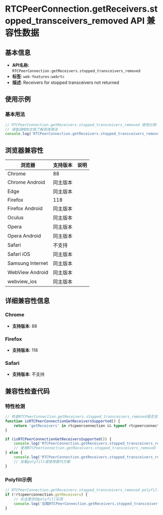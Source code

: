 # RTCPeerConnection.getReceivers.stopped_transceivers_removed API 兼容性数据

## 基本信息

- **API名称**: `RTCPeerConnection.getReceivers.stopped_transceivers_removed`
- **标签**: `web-features:webrtc`
- **描述**: Receivers for stopped transceivers not returned

## 使用示例

### 基本用法

```javascript
// RTCPeerConnection.getReceivers.stopped_transceivers_removed 使用示例
// 请查阅MDN文档了解具体用法
console.log('RTCPeerConnection.getReceivers.stopped_transceivers_removed API');
```

## 浏览器兼容性

| 浏览器 | 支持版本 | 说明 |
|--------|----------|------|
| Chrome | 88 |  |
| Chrome Android | 同主版本 |  |
| Edge | 同主版本 |  |
| Firefox | 118 |  |
| Firefox Android | 同主版本 |  |
| Oculus | 同主版本 |  |
| Opera | 同主版本 |  |
| Opera Android | 同主版本 |  |
| Safari | 不支持 |  |
| Safari iOS | 同主版本 |  |
| Samsung Internet | 同主版本 |  |
| WebView Android | 同主版本 |  |
| webview_ios | 同主版本 |  |

## 详细兼容性信息

### Chrome

- **支持版本**: 88

### Firefox

- **支持版本**: 118

### Safari

- **支持版本**: 不支持

## 兼容性检查代码

### 特性检测

```javascript
// 检查RTCPeerConnection.getReceivers.stopped_transceivers_removed是否支持
function isRTCPeerConnectionGetReceiversSupported() {
    return 'getReceivers' in rtcpeerconnection && typeof rtcpeerconnection.getReceivers === 'function';
}

if (isRTCPeerConnectionGetReceiversSupported()) {
    console.log('RTCPeerConnection.getReceivers.stopped_transceivers_removed 支持');
    // 使用RTCPeerConnection.getReceivers.stopped_transceivers_removed
} else {
    console.log('RTCPeerConnection.getReceivers.stopped_transceivers_removed 不支持，需要polyfill');
    // 加载polyfill或使用替代方案
}
```

### Polyfill示例

```javascript
// RTCPeerConnection.getReceivers.stopped_transceivers_removed polyfill
if (!rtcpeerconnection.getReceivers) {
    // 在这里添加polyfill实现
    console.log('加载RTCPeerConnection.getReceivers.stopped_transceivers_removed polyfill');
}
```

